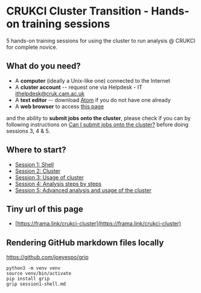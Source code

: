 # CRUKCI Cluster Transition - Hands-on training sessions

5 hands-on training sessions for using the cluster to run analysis @ CRUKCI for complete novice.

## What do you need?

- A **computer** (ideally a Unix-like one) connected to the Internet
- A **cluster account** -- request one via Helpdesk - IT <ithelpdesk@cruk.cam.ac.uk>
- A **text editor** -- download [Atom](https://atom.io/) if you do not have one already
- A **web browser** to access [this page](https://github.com/bioinformatics-core-shared-training/crukci-cluster-transition)

and the ability to **submit jobs onto the cluster**, please check if you can by following instructions on [Can I submit jobs onto the cluster?](can-i-submit-jobs.md) before doing sessions 3, 4 & 5.

## Where to start?

- [Session 1: Shell](session1-shell.md)
- [Session 2: Cluster](session2-cluster.md)
- [Session 3: Usage of cluster](session3-cluster-usage.md)
- [Session 4: Analysis steps by steps](session4-analysis.md)
- [Session 5: Advanced analysis and usage of the cluster](session5-advanced.md)

## Tiny url of this page

- [https://frama.link/crukci-cluster](https://frama.link/crukci-cluster)

## Rendering GitHub markdown files locally

https://github.com/joeyespo/grip

```shell
python3 -m venv venv
source venv/bin/activate
pip install grip
grip session1-shell.md
```
